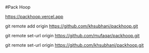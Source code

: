 #Pack Hoop

https://packhoop.vercel.app

<!-- #Sanity integrations

# Product and Category Page

#github
#vercel
#Sanity.io
#updates requried



Category

3 sections

spec remove 
 
 FAQs
 Ordering process
 



Products
Multiple category
3 sections
space added
FAQS
 Ordering process
 
 Font as per website
 
 SEO schema
 
 headig top margin
 
 Thank you page
 -->
git remote add origin https://github.com/khsubhani/packhoop.git

git remote set-url origin https://github.com/mufaqar/packhoop.git 


git remote set-url origin https://github.com/khsubhani/packhoop.git